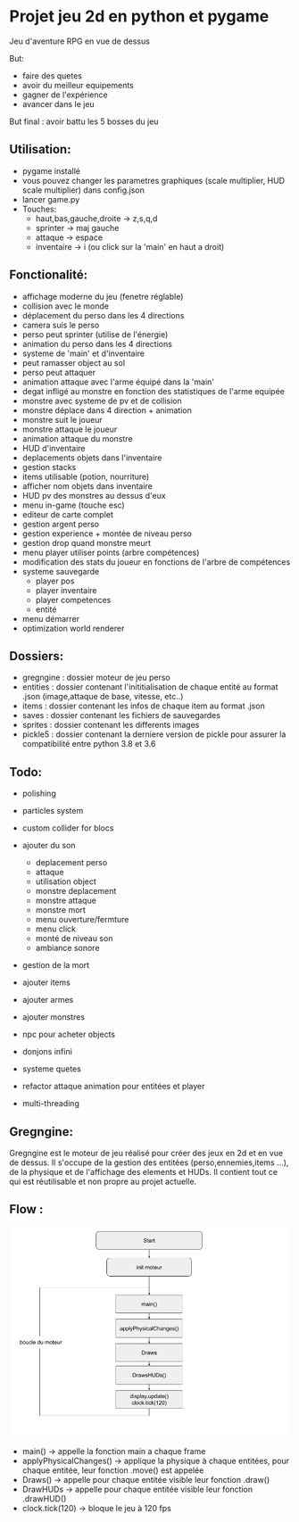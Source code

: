 # Projet jeu 2d en python et pygame
Jeu d'aventure RPG en vue de dessus 

But:
 - faire des quetes 
 - avoir du meilleur equipements
 - gagner de l'expérience
 - avancer dans le jeu

But final : avoir battu les 5 bosses du jeu

## Utilisation:
 - pygame installé 
 - vous pouvez changer les parametres graphiques (scale multiplier, HUD scale multiplier) dans config.json
 - lancer game.py
 - Touches:
    - haut,bas,gauche,droite -> z,s,q,d
    - sprinter -> maj gauche
    - attaque -> espace
    - inventaire -> i (ou click sur la 'main' en haut a droit)

## Fonctionalité:
 - affichage moderne du jeu (fenetre réglable)
 - collision avec le monde
 - déplacement du perso dans les 4 directions
 - camera suis le perso
 - perso peut sprinter (utilise de l'énergie)
 - animation du perso dans les 4 directions
 - systeme de 'main' et d'inventaire 
 - peut ramasser object au sol
 - perso peut attaquer
 - animation attaque avec l'arme équipé dans la 'main'
 - degat infligé au monstre en fonction des statistiques de l'arme equipée
 - monstre avec systeme de pv et de collision
 - monstre déplace dans 4 direction + animation
 - monstre suit le joueur
 - monstre attaque le joueur
 - animation attaque du monstre
 - HUD d'inventaire
 - deplacements objets dans l'inventaire
 - gestion stacks
 - items utilisable (potion, nourriture)
 - afficher nom objets dans inventaire
 - HUD pv des monstres au dessus d'eux
 - menu in-game (touche esc)
 - editeur de carte complet
 - gestion argent perso
 - gestion experience + montée de niveau perso
 - gestion drop quand monstre meurt
 - menu player utiliser points (arbre compétences)
 - modification des stats du joueur en fonctions de l'arbre de compétences
 - systeme sauvegarde
   - player pos
   - player inventaire
   - player competences
   - entité
 - menu démarrer 
 - optimization world renderer
   

## Dossiers:
 - gregngine : dossier moteur de jeu perso
 - entities : dossier contenant l'inititialisation de chaque entité au format .json (image,attaque de base, vitesse, etc..)
 - items : dossier contenant les infos de chaque item au format .json
 - saves : dossier contenant les fichiers de sauvegardes
 - sprites : dossier contenant les differents images 
 - pickle5 : dossier contenant la derniere version de pickle pour assurer la compatibilité entre python 3.8 et 3.6

## Todo:
 - polishing
 - particles system
 - custom collider for blocs

 - ajouter du son
    - deplacement perso
    - attaque
    - utilisation object
    - monstre deplacement 
    - monstre attaque
    - monstre mort
    - menu ouverture/fermture
    - menu click
    - monté de niveau son
    - ambiance sonore
    
 - gestion de la mort
 - ajouter items 
 - ajouter armes
 - ajouter monstres
 - npc pour acheter objects
 - donjons infini
 - systeme quetes

 - refactor attaque animation pour entitées et player
 - multi-threading

## Gregngine:
Gregngine est le moteur de jeu réalisé pour créer des jeux en 2d et en vue de dessus.
Il s'occupe de la gestion des entitées (perso,ennemies,items ...), de la physique et de l'affichage des elements et HUDs.
Il contient tout ce qui est réutilisable et non propre au projet actuelle.

## Flow :

![alt text](readme/graph.png "graph")

- main() -> appelle la fonction main a chaque frame
- applyPhysicalChanges() -> applique la physique à chaque entitées, pour chaque entitée, leur fonction .move() est appelée
- Draws() -> appelle pour chaque entitée visible leur fonction .draw()
- DrawHUDs -> appelle pour chaque entitée visible leur fonction .drawHUD()
- clock.tick(120) -> bloque le jeu à 120 fps
